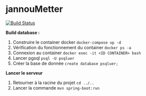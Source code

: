 # jannouMetter 
[![Build Status](https://travis-ci.org/jeanalexandre/jannoumeter.svg?branch=master)](https://travis-ci.org/jeanalexandre/jannoumeter)


**Build database :**
   
 1. Construire le container docker `docker-compose up -d`
 2. Vérification du fonctionnement du container `docker ps -a`
 3. Connexion au container `docker exec -it <ID CONTAINER> bash`
 4. Lancer pgsql `psql -U psqluer`
 5. Créer la base de donnée `create database psqluer;`

**Lancer le serveur**

 1. Retourner à la racine du projet `cd ../..`
 2. Lancer la commande  `mvn spring-boot:run`
